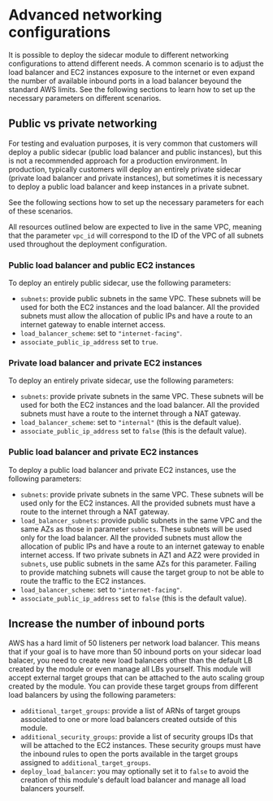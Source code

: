 # Advanced networking configurations

It is possible to deploy the sidecar module to different networking configurations to attend different needs.
A common scenario is to adjust the load balancer and EC2 instances exposure to the internet or even expand
the number of available inbound ports in a load balancer beyound the standard AWS limits. See the following
sections to learn how to set up the necessary parameters on different scenarios.

## Public vs private networking

For testing and evaluation purposes, it is very common that customers will deploy a public sidecar
(public load balancer and public instances), but this is not a recommended approach for a production
environment. In production, typically customers will deploy an entirely private sidecar (private load 
balancer and private instances), but sometimes it is necessary to deploy a public load balancer and
keep instances in a private subnet.

See the following sections how to set up the necessary parameters for each of these scenarios.

All resources outlined below are expected to live in the same VPC, meaning that the parameter
`vpc_id` will correspond to the ID of the VPC of all subnets used throughout the deployment 
configuration.

### Public load balancer and public EC2 instances

To deploy an entirely public sidecar, use the following parameters:

* `subnets`: provide public subnets in the same VPC. These subnets will be used for both the EC2
instances and the load balancer. All the provided subnets must allow the allocation of public IPs
and have a route to an internet gateway to enable internet access.
* `load_balancer_scheme`: set to `"internet-facing"`.
* `associate_public_ip_address` set to `true`.

### Private load balancer and private EC2 instances

To deploy an entirely private sidecar, use the following parameters:

* `subnets`: provide private subnets in the same VPC. These subnets will be used for both the EC2
instances and the load balancer. All the provided subnets must have a route to the internet
through a NAT gateway.
* `load_balancer_scheme`: set to `"internal"` (this is the default value).
* `associate_public_ip_address` set to `false` (this is the default value).

### Public load balancer and private EC2 instances

To deploy a public load balancer and private EC2 instances, use the following parameters:

* `subnets`: provide private subnets in the same VPC. These subnets will be used only for the EC2
instances. All the provided subnets must have a route to the internet through a NAT gateway.
* `load_balancer_subnets`: provide public subnets in the same VPC and the same AZs as those in
parameter `subnets`. These subnets will be used only for the load balancer. All the provided 
subnets must allow the allocation of public IPs and have a route to an internet gateway to 
enable internet access. If two private subnets in AZ1 and AZ2 were provided in `subnets`, use
public subnets in the same AZs for this parameter. Failing to provide matching subnets will
cause the target group to not be able to route the traffic to the EC2 instances.
* `load_balancer_scheme`: set to `"internet-facing"`.
* `associate_public_ip_address` set to `false` (this is the default value).

## Increase the number of inbound ports

AWS has a hard limit of 50 listeners per network load balancer. This means that if your goal is
to have more than 50 inbound ports on your sidecar load balacer, you need to create new load
balancers other than the default LB created by the module or even manage all LBs yourself.
This module will accept external target groups that can be attached to the auto scaling group
created by the module. You can provide these target groups from different load balancers by
using the following parameters:

* `additional_target_groups`: provide a list of ARNs of target groups associated to one or more
load balancers created outside of this module.
* `additional_security_groups`: provide a list of security groups IDs that will be attached to the
EC2 instances. These security groups must have the inbound rules to open the ports available in
the target groups assigned to `additional_target_groups`.
* `deploy_load_balancer`: you may optionally set it to `false` to avoid the creation of this
module's default load balancer and manage all load balancers yourself.

